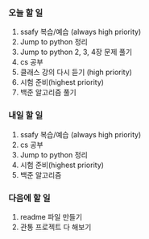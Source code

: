 ### 오늘 할 일
1. ssafy 복습/예습 (always high priority)
2. Jump to python 정리
3. Jump to python 2, 3, 4장 문제 풀기
4. cs 공부
5. 클래스 강의 다시 듣기 (high priority)
6. 시험 준비(highest priority)
7. 백준 알고리즘 풀기

### 내일 할 일
1. ssafy 복습/예습 (always high priority)
2. cs 공부
3. Jump to python 정리
4. 시험 준비(highest priority)
5. 백준 알고리즘

### 다음에 할 일
1. readme 파일 만들기
2. 관통 프로젝트 다 해보기